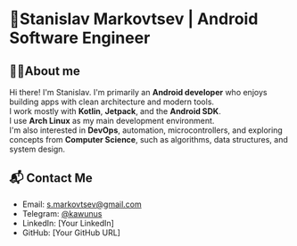 # 👋Stanislav Markovtsev | Android Software Engineer

## 🧑‍💻About me

Hi there! I'm Stanislav.
I'm primarily an **Android developer** who enjoys building apps with clean architecture and modern tools.  
I work mostly with **Kotlin**, **Jetpack**, and the **Android SDK**.  
I use **Arch Linux** as my main development environment.  
I'm also interested in **DevOps**, automation, microcontrollers, and exploring concepts from **Computer Science**, such as algorithms, data structures, and system design.


## 📬 Contact Me
- Email: s.markovtsev@gmail.com
- Telegram: [@kawunus](https://t.me/kawunus)
- LinkedIn: [Your LinkedIn]  
- GitHub: [Your GitHub URL]
